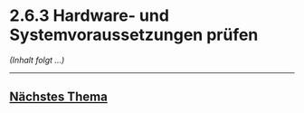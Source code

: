 # 2.6.3 Hardware- und Systemvoraussetzungen prüfen

*(Inhalt folgt ...)*


---

## [Nächstes Thema](../2.7_Pflichtenhefte_erstellen/2.7_Pflichtenhefte_erstellen.md)